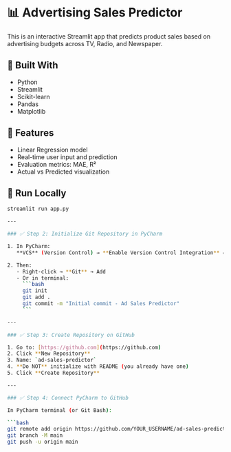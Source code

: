 # 📊 Advertising Sales Predictor

This is an interactive Streamlit app that predicts product sales based on advertising budgets across TV, Radio, and Newspaper.

## 🚀 Built With
- Python
- Streamlit
- Scikit-learn
- Pandas
- Matplotlib

## 📌 Features
- Linear Regression model
- Real-time user input and prediction
- Evaluation metrics: MAE, R²
- Actual vs Predicted visualization

## 🔧 Run Locally
```bash
streamlit run app.py

---

### ✅ Step 2: Initialize Git Repository in PyCharm

1. In PyCharm:  
   **VCS** (Version Control) → **Enable Version Control Integration** → Choose **Git**

2. Then:
   - Right-click → **Git** → Add
   - Or in terminal:
     ```bash
     git init
     git add .
     git commit -m "Initial commit - Ad Sales Predictor"
     ```

---

### ✅ Step 3: Create Repository on GitHub

1. Go to: [https://github.com](https://github.com)
2. Click **New Repository**
3. Name: `ad-sales-predictor`
4. **Do NOT** initialize with README (you already have one)
5. Click **Create Repository**

---

### ✅ Step 4: Connect PyCharm to GitHub

In PyCharm terminal (or Git Bash):

```bash
git remote add origin https://github.com/YOUR_USERNAME/ad-sales-predictor.git
git branch -M main
git push -u origin main

